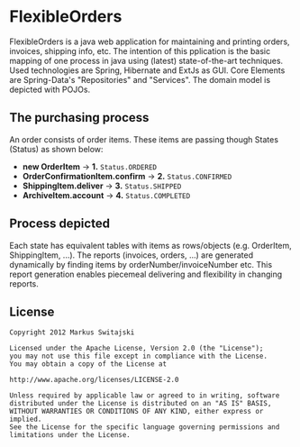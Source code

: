 FlexibleOrders
==============

FlexibleOrders is a java web application for maintaining and printing orders, invoices, shipping info, etc.
The intention of this pplication is the basic mapping of one process in java using (latest) state-of-the-art techniques.
Used technologies are Spring, Hibernate and ExtJs as GUI. Core Elements are Spring-Data's "Repositories" and "Services".
The domain model is depicted with POJOs.


The purchasing process
----------------------
An order consists of order items. These items are passing though States (Status) as shown below:

- **new OrderItem** ->
__1.__ `Status.ORDERED`
- **OrderConfirmationItem.confirm** ->
__2.__ `Status.CONFIRMED`
- **ShippingItem.deliver** ->
__3.__ `Status.SHIPPED`
- **ArchiveItem.account** ->
__4.__ `Status.COMPLETED`


Process depicted
----------------
Each state has equivalent tables with items as rows/objects (e.g. OrderItem, ShippingItem, ...). 
The reports (invoices, orders, ...) are generated dynamically by finding items by orderNumber/invoiceNumber etc. 
This report generation enables piecemeal delivering and flexibility in changing reports.

License
-------

    Copyright 2012 Markus Switajski
    
    Licensed under the Apache License, Version 2.0 (the "License");
    you may not use this file except in compliance with the License.
    You may obtain a copy of the License at
    
    http://www.apache.org/licenses/LICENSE-2.0
    
    Unless required by applicable law or agreed to in writing, software
    distributed under the License is distributed on an "AS IS" BASIS,
    WITHOUT WARRANTIES OR CONDITIONS OF ANY KIND, either express or implied.
    See the License for the specific language governing permissions and
    limitations under the License.
